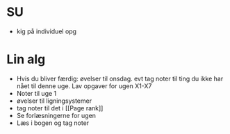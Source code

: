 # SU 
- kig på individuel opg
# Lin alg
- Hvis du bliver færdig: øvelser til onsdag. evt tag noter til ting du ikke har nået til denne uge. Lav opgaver for ugen X1-X7
- Noter til uge 1 
- øvelser til ligningsystemer
- tag noter til det i [[Page rank]]
- Se forlæsningerne for ugen 
- Læs i bogen og tag noter